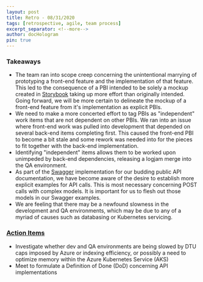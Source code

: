 ```yaml
---
layout: post
title: Retro - 08/31/2020
tags: [retrospective, agile, team process]
excerpt_separator: <!--more-->
author: docHologram
pin: true
---
```

### Takeaways
 - The team ran into scope creep concerning the unintentional marrying of prototyping a front-end feature and the implementation of that feature. This led to the consequence of a PBI intended to be solely a mockup created in [Storybook](https://storybook.js.org/) taking up more effort than originally intended. Going forward, we will be more certain to delineate the mockup of a front-end feature from it's implementation as explicit PBIs.
 - We need to make a more concerted effort to tag PBIs as "independent" work items that are not dependent on other PBIs. We ran into an issue where front-end work was pulled into development that depended on several back-end items completing first. This caused the front-end PBI to become a bit stale and some rework was needed into for the pieces to fit together with the back-end implementation.
 - Identifying "independent" items allows them to be worked upon unimpeded by back-end dependencies, releasing a logjam merge into the QA environment.
 - As part of the [Swagger](https://swagger.io/solutions/api-design/) implementation for our budding public API documentation, we have become aware of the desire to establish more explicit examples for API calls. This is most necessary concerning POST calls with complex models. It is important for us to flesh out those models in our Swagger examples.
 - We are feeling that there may be a newfound slowness in the development and QA environments, which may be due to any of a myriad of causes such as databasing or Kubernetes servicing.

<!--more-->

### [Action Items](https://dflcloud.visualstudio.com/Nucleus/_workitems/edit/4690)
 - Investigate whether dev and QA environments are being slowed by DTU caps imposed by Azure or indexing efficiency, or possibly a need to optimize memory within the Azure Kubernetes Service (AKS)
 - Meet to formulate a Definition of Done (DoD) concerning API implementations

   